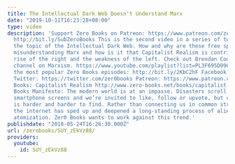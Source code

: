```yaml
---
title: The Intellectual Dark Web Doesn't Understand Marx
date: "2019-10-11T16:23:28+08:00"
type: video
description: 'Support Zero Books on Patreon: https://www.patreon.com/zerobooks Subscribe:
  http://bit.ly/SubZeroBooks This is the second video in a series of two videos on
  the topic of the Intellectual Dark Web. How and why are these free speech warriors
  misunderstanding Marx and how is it that Capitalist Realism is contributing to the
  rise of the right and the weakness of the left. Check out Brendan Cooney''s youtube
  channel on Marxism. https://www.youtube.com/playlist?list=PL3F695D99C91FC6F7 Watch
  the most popular Zero Books episodes: http://bit.ly/2KbC2hF Facebook: https://www.facebook.com/ZeroBooks/
  Twitter: https://twitter.com/zer0books Patreon: https://www.patreon.com/zerobooks
  Books: Capitalist Realism http://www.zero-books.net/books/capitalist-realism Zero
  Books Manifesto: The modern world is at an impasse. Disasters scroll across our
  smartphone screens and we’re invited to like, follow or upvote, but critical thinking
  is harder and harder to find. Rather than connecting us in common struggle and debate,
  the internet has sped up and deepened a long-standing process of alienation and
  atomization. Zer0 Books wants to work against this trend.'
publishdate: "2018-05-24T16:26:30.000Z"
url: /zerobooks/SUY_zEkVz88/
providers:
  youtube:
    id: SUY_zEkVz88
---
```

